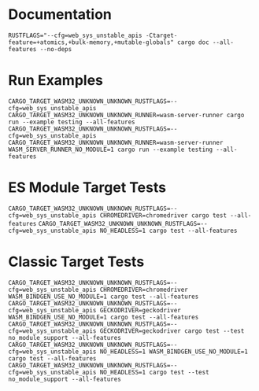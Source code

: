 # Documentation

`RUSTFLAGS="--cfg=web_sys_unstable_apis -Ctarget-feature=+atomics,+bulk-memory,+mutable-globals" cargo doc --all-features --no-deps`

# Run Examples

`CARGO_TARGET_WASM32_UNKNOWN_UNKNOWN_RUSTFLAGS=--cfg=web_sys_unstable_apis CARGO_TARGET_WASM32_UNKNOWN_UNKNOWN_RUNNER=wasm-server-runner cargo run --example testing --all-features`
`CARGO_TARGET_WASM32_UNKNOWN_UNKNOWN_RUSTFLAGS=--cfg=web_sys_unstable_apis CARGO_TARGET_WASM32_UNKNOWN_UNKNOWN_RUNNER=wasm-server-runner WASM_SERVER_RUNNER_NO_MODULE=1 cargo run --example testing --all-features`

# ES Module Target Tests

`CARGO_TARGET_WASM32_UNKNOWN_UNKNOWN_RUSTFLAGS=--cfg=web_sys_unstable_apis CHROMEDRIVER=chromedriver cargo test --all-features`
`CARGO_TARGET_WASM32_UNKNOWN_UNKNOWN_RUSTFLAGS=--cfg=web_sys_unstable_apis NO_HEADLESS=1 cargo test --all-features`

# Classic Target Tests

`CARGO_TARGET_WASM32_UNKNOWN_UNKNOWN_RUSTFLAGS=--cfg=web_sys_unstable_apis CHROMEDRIVER=chromedriver WASM_BINDGEN_USE_NO_MODULE=1 cargo test --all-features`
`CARGO_TARGET_WASM32_UNKNOWN_UNKNOWN_RUSTFLAGS=--cfg=web_sys_unstable_apis GECKODRIVER=geckodriver WASM_BINDGEN_USE_NO_MODULE=1 cargo test --all-features`
`CARGO_TARGET_WASM32_UNKNOWN_UNKNOWN_RUSTFLAGS=--cfg=web_sys_unstable_apis GECKODRIVER=geckodriver cargo test --test no_module_support --all-features`
`CARGO_TARGET_WASM32_UNKNOWN_UNKNOWN_RUSTFLAGS=--cfg=web_sys_unstable_apis NO_HEADLESS=1 WASM_BINDGEN_USE_NO_MODULE=1 cargo test --all-features`
`CARGO_TARGET_WASM32_UNKNOWN_UNKNOWN_RUSTFLAGS=--cfg=web_sys_unstable_apis NO_HEADLESS=1 cargo test --test no_module_support --all-features`
